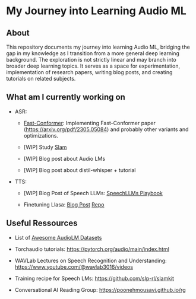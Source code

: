 # My Journey into Learning Audio ML

## About

This repository documents my journey into learning Audio ML, bridging the gap in my knowledge as I transition from a more general deep learning background. The exploration is not strictly linear and may branch into broader deep learning topics. It serves as a space for experimentation, implementation of research papers, writing blog posts, and creating tutorials on related subjects.

## What am I currently working on

- ASR:

  - [Fast-Conformer](https://github.com/Deep-unlearning/fast-conformer): Implementing Fast-Conformer paper (https://arxiv.org/pdf/2305.05084) and probably other variants and optimizations.
 
  - [WIP] Study [Slam](https://github.com/slp-rl/slamkit)
  
  - [WIP] Blog post about Audio LMs
  
  - [WIP] Blog post about distil-whisper + tutorial
 
- TTS:

  - [WIP] Blog Post of Speech LLMs: [SpeechLLMs Playbook](https://huggingface.co/spaces/Steveeeeeeen/SpeechLLM-Playbook)

  - Finetuning Llasa: [Blog Post](https://huggingface.co/blog/Steveeeeeeen/llasagna) [Repo](https://github.com/Deep-unlearning/LLaSA_training)
  
## Useful Ressources

- List of [Awesome AudioLM Datasets](https://github.com/yuekaizhang/Awesome-AudioLM-Datasets)

- Torchaudio tutorials: https://pytorch.org/audio/main/index.html

- WAVLab Lectures on Speech Recognition and Understanding: https://www.youtube.com/@wavlab3016/videos

- Training recipe for Speech LMs: https://github.com/slp-rl/slamkit

- Conversational AI Reading Group: https://poonehmousavi.github.io/rg
